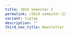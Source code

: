 ```yaml
---
title: 2024 Semester 2
permalink: /2024-semester-2/
variant: tiptap
description: ""
third_nav_title: Newsletter
---
```

